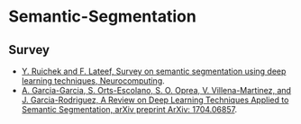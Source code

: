 # Semantic-Segmentation
## Survey

* [Y. Ruichek and F. Lateef, Survey on semantic segmentation using deep learning techniques, Neurocomputing](https://www.sciencedirect.com/science/article/abs/pii/S092523121930181X).
* [A. Garcia-Garcia, S. Orts-Escolano, S. O. Oprea, V. Villena-Martinez, and J. Garcia-Rodriguez, A Review on Deep Learning Techniques Applied to Semantic Segmentation, arXiv preprint ArXiv: 1704.06857](https://arxiv.org/abs/1704.06857).
